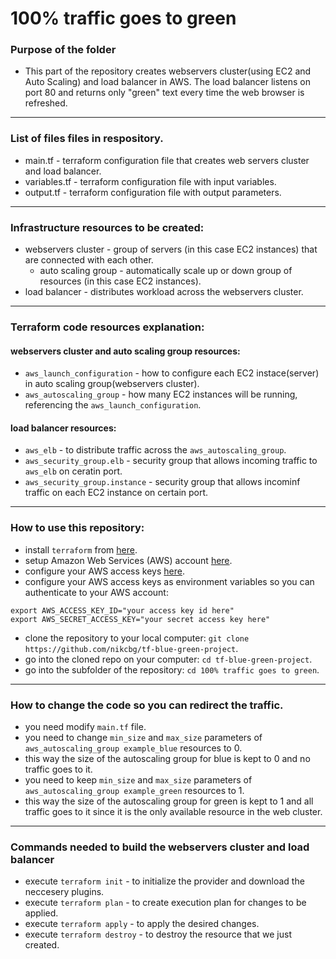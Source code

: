 # 100% traffic goes to green

### Purpose of the folder
- This part of the repository creates webservers cluster(using EC2 and Auto Scaling) and load balancer in AWS. The load balancer listens on port 80 and returns only "green" text every time the web browser is refreshed.
------------------------------------------------------------------------------------------------
### List of files files in respository.
- main.tf - terraform configuration file that creates web servers cluster and load balancer.
- variables.tf - terraform configuration file with input variables.
- output.tf - terraform configuration file with output parameters.

---------------------------------------------------------------------------------------------------------------
###  Infrastructure resources to be created:
- webservers cluster - group of servers (in this case EC2 instances) that are connected with each other.
   - auto scaling group - automatically scale up or down group of resources (in this case EC2 instances).
- load balancer - distributes workload across the webservers cluster.
-----------------------------------------------------------------------------------------------------------------
### Terraform code resources explanation:
 #### webservers cluster and auto scaling group resources:
  - `aws_launch_configuration` - how to configure each EC2 instace(server) in auto scaling group(webservers cluster). 
  - `aws_autoscaling_group` - how many EC2 instances will be running, referencing the `aws_launch_configuration`.
 #### load balancer resources:
  - `aws_elb` - to distribute traffic across the `aws_autoscaling_group`.
  - `aws_security_group.elb` - security group that allows incoming traffic to `aws_elb` on ceratin port. 
  - `aws_security_group.instance` - security group that allows incominf traffic on each EC2 instance on certain port.

---------------------------------------------------------------------------------------------------------------
### How to use this repository:
- install `terraform` from [here](https://www.terraform.io/downloads.html).
- setup Amazon Web Services (AWS) account [here](https://aws.amazon.com/).
- configure your AWS access keys [here](https://docs.aws.amazon.com/general/latest/gr/aws-sec-cred-types.html#access-keys-and-secret-access-keys).
- configure your AWS access keys as environment variables so you can authenticate to your AWS account:

```
export AWS_ACCESS_KEY_ID="your access key id here"
export AWS_SECRET_ACCESS_KEY="your secret access key here"
```
   
- clone the repository to your local computer: `git clone https://github.com/nikcbg/tf-blue-green-project`.
- go into the cloned repo on your computer: `cd tf-blue-green-project`.
- go into the subfolder of the repository: `cd 100% traffic goes to green`.
------------------------------------------------------------------------------------------------------------------
### How to change the code so you can redirect the traffic.
- you need modify `main.tf` file.
- you need to change `min_size` and `max_size` parameters of `aws_autoscaling_group example_blue` resources to 0.  
- this way the size of the autoscaling group for blue is kept to 0 and no traffic goes to it.
- you need to keep `min_size` and `max_size` parameters of `aws_autoscaling_group example_green` resources to 1.  
- this way the size of the autoscaling group for green is kept to 1 and all traffic goes to it since it is the only available resource in the web cluster.

----------------------------------------------------------------------------------------------------------------------------
### Commands needed to build the webservers cluster and load balancer
- execute `terraform init` - to initialize the provider and download the neccesery plugins.
- execute `terraform plan` - to create execution plan for changes to be applied.
- execute `terraform apply` - to apply the desired changes.
- execute `terraform destroy` - to destroy the resource that we just created.
